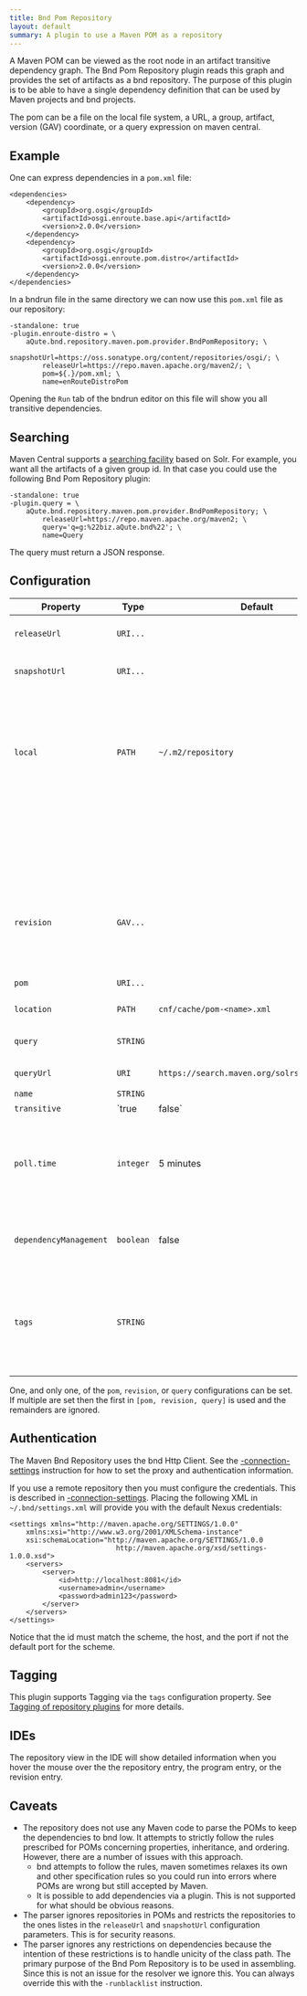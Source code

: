 ```yaml
---
title: Bnd Pom Repository
layout: default
summary: A plugin to use a Maven POM as a repository
---
```


A Maven POM can be viewed as the root node in an artifact transitive dependency graph. The Bnd Pom Repository plugin reads this graph and provides the set of artifacts as a bnd repository. The purpose of this plugin is to be able to have a single dependency definition that can be used by Maven projects and bnd projects.

The pom can be a file on the local file system, a URL, a group, artifact, version (GAV) coordinate, or a query expression on maven central.

## Example

One can express dependencies in a `pom.xml` file:

    <dependencies>
        <dependency>
            <groupId>org.osgi</groupId>
            <artifactId>osgi.enroute.base.api</artifactId>
            <version>2.0.0</version>
        </dependency>
        <dependency>
            <groupId>org.osgi</groupId>
            <artifactId>osgi.enroute.pom.distro</artifactId>
            <version>2.0.0</version>
        </dependency>
    </dependencies>

In a bndrun file in the same directory we can now use this `pom.xml` file as our repository:

    -standalone: true
    -plugin.enroute-distro = \
        aQute.bnd.repository.maven.pom.provider.BndPomRepository; \
            snapshotUrl=https://oss.sonatype.org/content/repositories/osgi/; \
            releaseUrl=https://repo.maven.apache.org/maven2/; \
            pom=${.}/pom.xml; \
            name=enRouteDistroPom

Opening the `Run` tab of the bndrun editor on this file will show you all transitive dependencies.

## Searching

Maven Central supports a [searching facility](https://blog.sonatype.com/2011/06/you-dont-need-a-browser-to-use-maven-central/) based on Solr. For example, you want all the artifacts of a given group id. In that case you could use the following Bnd Pom Repository plugin:

    -standalone: true
    -plugin.query = \
        aQute.bnd.repository.maven.pom.provider.BndPomRepository; \
            releaseUrl=https://repo.maven.apache.org/maven2; \
            query='q=g:%22biz.aQute.bnd%22'; \
            name=Query

The query must return a JSON response.

## Configuration

| Property         | Type  | Default | Description |
|------------------|-------|---------|-------------|
| `releaseUrl`    | `URI...` |      | Comma separated list of URLs to the repositories of released artifacts.|
| `snapshotUrl`   | `URI...` |      | Comma separated list of URLs to the repositories of snapshot artifacts.|
|                  |       |         | If this is not specified, it falls back to the release repository or just `local` if that is also not specified.|
| `local`          | `PATH`| `~/.m2/repository` | The file path to the local Maven repository.  |
|                  |       |                    | If specified, it should use forward slashes. If the directory does not exist, the plugin will attempt to create it.|
|                  |       |         | The default can be overridden with the `maven.repo.local` System property.|
| `revision`       | `GAV...` |      | A comma separated list of Maven coordinates. The GAV will be searched in the normal way. For further information about Coordinates & Terminology please see MavenBndRepositoryPlugin|
| `pom`            | `URI...` |      | A comma separated list of URLs to POM files.|
| `location`       | `PATH` | `cnf/cache/pom-<name>.xml` | Optional cached index of the parsed POMs. |
| `query`          | `STRING` |      | A Solr query string. This is the part after `?` and must be properly URL encoded|
| `queryUrl`       | `URI` | `https://search.maven.org/solrsearch/select` | Optional URL to the search engine.|
| `name`           | `STRING`|       | Required name of the repo.|
| `transitive`     | `true|false` | `true` | If set to _truthy_ then dependencies are transitive.|
| `poll.time`      | `integer`| 5 minutes | Number of seconds between checks for changes to POM files referenced by `pom` or `revision`. If the value is negative or the workspace is in batch/CI mode, then no polling takes place.|
| `dependencyManagement` | `boolean`| false | If set to `true`, dependencies in the `dependencyManagement` section will be handled as actual dependencies.|
| `tags`           | `STRING`|  | Comma separated list of tags. (e.g. resolve, baseline, release) Use a placeholder like &lt;&lt;NO_RESOLVE&gt;&gt; to exclude the repo from resolution. The `resolve` tag is picked up by the [-runrepos](/instructions/runrepos.html) instruction.


One, and only one, of the `pom`, `revision`, or `query` configurations can be set. If multiple are set then the first in `[pom, revision, query]` is used and the remainders are ignored.


## Authentication

The Maven Bnd Repository uses the bnd Http Client. See the [-connection-settings] instruction for how to set the proxy and authentication information.

If you use a remote repository then you must configure the credentials. This is described in [-connection-settings]. Placing the following XML in  `~/.bnd/settings.xml` will provide you with the default Nexus credentials:

	<settings xmlns="http://maven.apache.org/SETTINGS/1.0.0"
		xmlns:xsi="http://www.w3.org/2001/XMLSchema-instance"
		xsi:schemaLocation="http://maven.apache.org/SETTINGS/1.0.0
	                          http://maven.apache.org/xsd/settings-1.0.0.xsd">
		<servers>
			<server>
				<id>http://localhost:8081</id>
				<username>admin</username>
				<password>admin123</password>
			</server>
		</servers>
	</settings>

Notice that the id must match the scheme, the host, and the port if not the default port for the scheme.

## Tagging

This plugin supports Tagging via the `tags` configuration property. See [Tagging of repository plugins](/chapters/870-plugins.html#tagging-of-repository-plugins) for more details.

## IDEs

The repository view in the IDE will show detailed information when you hover the mouse over the the repository entry, the program entry, or the revision entry.

## Caveats

* The repository does not use any Maven code to parse the POMs to keep the dependencies to bnd low. It attempts to strictly follow the rules prescribed for POMs concerning properties, inheritance, and ordering. However, there are a number of issues with this approach.
    * bnd attempts to follow the rules, maven sometimes relaxes its own and other specification rules so you could run into errors where POMs are wrong but still accepted by Maven.
    * It is possible to add dependencies via a plugin. This is not supported for what should be obvious reasons.
* The parser ignores repositories in POMs and restricts the repositories to the ones listes in the `releaseUrl` and `snapshotUrl` configuration parameters. This is for security reasons.
* The parser ignores any restrictions on dependencies because the intention of these restrictions is to handle unicity of the class path. The primary purpose of the Bnd Pom Repository is to be used in assembling. Since this is not an issue for the resolver we ignore this. You can always override this with the `-runblacklist` instruction.

[-connection-settings]: /instructions/connection-settings
